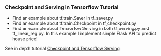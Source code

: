 ### Checkpoint and Serving in Tensorflow Tutorial


- Find an example about tf.train.Saver in tf_saver.py
- Find an example about tf.train.Checkpoint in tf_checkpoint.py
- Find an example about Tensorfow Serving in both tf_serving.py and tf_linear_reg.py. In this example I
 implement simple Flask API to predict house price!
  
 See in depth tutorial [Checkpoint and Tensorflow Serving](http://hadifar.net/%D8%A2%D9%85%D9%88%D8%B2%D8%B4-%D8%AA%D9%86%D8%B3%D9%88%D8%B1%D9%81%D9%84%D9%88-%D9%82%D8%B3%D9%85%D8%AA-%DA%86%D9%87%D8%A7%D8%B1%D9%85-%D8%B0%D8%AE%DB%8C%D8%B1%D9%87-%D9%88-%D8%A8%D8%A7%D8%B2%DB%8C/)
